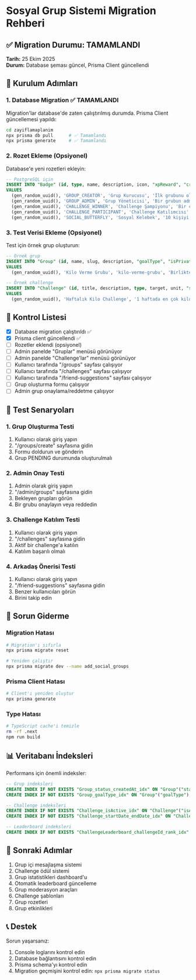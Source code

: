 # Sosyal Grup Sistemi Migration Rehberi

## ✅ Migration Durumu: TAMAMLANDI

**Tarih:** 25 Ekim 2025  
**Durum:** Database şeması güncel, Prisma Client güncellendi

## 🚀 Kurulum Adımları

### 1. Database Migration ✅ TAMAMLANDI

Migration'lar database'de zaten çalıştırılmış durumda. Prisma Client güncellemesi yapıldı:

```bash
cd zayiflamaplanim
npx prisma db pull      # ✅ Tamamlandı
npx prisma generate     # ✅ Tamamlandı
```

### 2. Rozet Ekleme (Opsiyonel)

Database'e yeni rozetleri ekleyin:

```sql
-- PostgreSQL için
INSERT INTO "Badge" (id, type, name, description, icon, "xpReward", "createdAt")
VALUES
  (gen_random_uuid(), 'GROUP_CREATOR', 'Grup Kurucusu', 'İlk grubunu oluştur', '👥', 50, NOW()),
  (gen_random_uuid(), 'GROUP_ADMIN', 'Grup Yöneticisi', 'Bir grubun admini ol', '⭐', 30, NOW()),
  (gen_random_uuid(), 'CHALLENGE_WINNER', 'Challenge Şampiyonu', 'Bir challenge''ı kazan', '🏆', 100, NOW()),
  (gen_random_uuid(), 'CHALLENGE_PARTICIPANT', 'Challenge Katılımcısı', 'İlk challenge''a katıl', '🎯', 20, NOW()),
  (gen_random_uuid(), 'SOCIAL_BUTTERFLY', 'Sosyal Kelebek', '10 kişiyi takip et', '🦋', 40, NOW());
```

### 3. Test Verisi Ekleme (Opsiyonel)

Test için örnek grup oluşturun:

```sql
-- Örnek grup
INSERT INTO "Group" (id, name, slug, description, "goalType", "isPrivate", status, "createdBy", "createdAt", "updatedAt")
VALUES
  (gen_random_uuid(), 'Kilo Verme Grubu', 'kilo-verme-grubu', 'Birlikte kilo verelim!', 'weight-loss', false, 'APPROVED', 'USER_ID_BURAYA', NOW(), NOW());

-- Örnek challenge
INSERT INTO "Challenge" (id, title, description, type, target, unit, "startDate", "endDate", "isActive", "createdBy", "createdAt", "updatedAt")
VALUES
  (gen_random_uuid(), 'Haftalık Kilo Challenge', '1 haftada en çok kilo veren kazanır!', 'WEIGHT_LOSS', 2, 'kg', NOW(), NOW() + INTERVAL '7 days', true, 'USER_ID_BURAYA', NOW(), NOW());
```

## 📝 Kontrol Listesi

- [x] Database migration çalıştırıldı ✅
- [x] Prisma client güncellendi ✅
- [ ] Rozetler eklendi (opsiyonel)
- [ ] Admin panelde "Gruplar" menüsü görünüyor
- [ ] Admin panelde "Challenge'lar" menüsü görünüyor
- [ ] Kullanıcı tarafında "/groups" sayfası çalışıyor
- [ ] Kullanıcı tarafında "/challenges" sayfası çalışıyor
- [ ] Kullanıcı tarafında "/friend-suggestions" sayfası çalışıyor
- [ ] Grup oluşturma formu çalışıyor
- [ ] Admin grup onaylama/reddetme çalışıyor

## 🧪 Test Senaryoları

### 1. Grup Oluşturma Testi
1. Kullanıcı olarak giriş yapın
2. "/groups/create" sayfasına gidin
3. Formu doldurun ve gönderin
4. Grup PENDING durumunda oluşturulmalı

### 2. Admin Onay Testi
1. Admin olarak giriş yapın
2. "/admin/groups" sayfasına gidin
3. Bekleyen grupları görün
4. Bir grubu onaylayın veya reddedin

### 3. Challenge Katılım Testi
1. Kullanıcı olarak giriş yapın
2. "/challenges" sayfasına gidin
3. Aktif bir challenge'a katılın
4. Katılım başarılı olmalı

### 4. Arkadaş Önerisi Testi
1. Kullanıcı olarak giriş yapın
2. "/friend-suggestions" sayfasına gidin
3. Benzer kullanıcıları görün
4. Birini takip edin

## 🔧 Sorun Giderme

### Migration Hatası
```bash
# Migration'ı sıfırla
npx prisma migrate reset

# Yeniden çalıştır
npx prisma migrate dev --name add_social_groups
```

### Prisma Client Hatası
```bash
# Client'ı yeniden oluştur
npx prisma generate
```

### Type Hatası
```bash
# TypeScript cache'i temizle
rm -rf .next
npm run build
```

## 📊 Veritabanı İndeksleri

Performans için önemli indeksler:

```sql
-- Grup indeksleri
CREATE INDEX IF NOT EXISTS "Group_status_createdAt_idx" ON "Group"("status", "createdAt");
CREATE INDEX IF NOT EXISTS "Group_goalType_idx" ON "Group"("goalType");

-- Challenge indeksleri
CREATE INDEX IF NOT EXISTS "Challenge_isActive_idx" ON "Challenge"("isActive");
CREATE INDEX IF NOT EXISTS "Challenge_startDate_endDate_idx" ON "Challenge"("startDate", "endDate");

-- Leaderboard indeksleri
CREATE INDEX IF NOT EXISTS "ChallengeLeaderboard_challengeId_rank_idx" ON "ChallengeLeaderboard"("challengeId", "rank");
```

## 🎯 Sonraki Adımlar

1. Grup içi mesajlaşma sistemi
2. Challenge ödül sistemi
3. Grup istatistikleri dashboard'u
4. Otomatik leaderboard güncelleme
5. Grup moderasyon araçları
6. Challenge şablonları
7. Grup rozetleri
8. Grup etkinlikleri

## 📞 Destek

Sorun yaşarsanız:
1. Console loglarını kontrol edin
2. Database bağlantısını kontrol edin
3. Prisma schema'yı kontrol edin
4. Migration geçmişini kontrol edin: `npx prisma migrate status`
